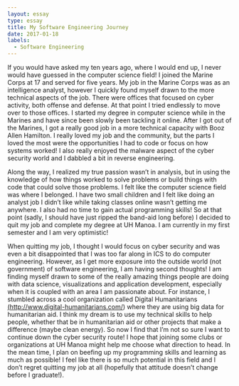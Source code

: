 ```yaml
---
layout: essay
type: essay
title: My Software Engineering Journey
date: 2017-01-18
labels:
  - Software Engineering
---
```

If you would have asked my ten years ago, where I would end up, I never would have guessed in the computer science field! I joined the Marine Corps at 17 and served for five years. My job in the Marine Corps was as an intelligence analyst, however I quickly found myself drawn to the more technical aspects of the job. There were offices that focused on cyber activity, both offense and defense. At that point I tried endlessly to move over to those offices. I started my degree in computer science while in the Marines and have since been slowly been tackling it online. After I got out of the Marines, I got a really good job in a more technical capacity with Booz Allen Hamilton. I really loved my job and the community, but the parts I loved the most were the opportunities I had to code or focus on how systems worked! I also really enjoyed the malware aspect of the cyber security world and I dabbled a bit in reverse engineering.

Along the way, I realized my true passion wasn’t in analysis, but in using the knowledge of how things worked to solve problems or build things with code that could solve those problems. I felt like the computer science field was where I belonged. I have two small children and I felt like doing an analyst job I didn’t like while taking classes online wasn’t getting me anywhere. I also had no time to gain actual programming skills! So at that point (sadly, I should have just ripped the band-aid long before) I decided to quit my job and complete my degree at UH Manoa. I am currently in my first semester and I am very optimistic!  

When quitting my job, I thought I would focus on cyber security and was even a bit disappointed that I was too far along in ICS to do computer engineering.  However, as I get more exposure into the outside world (not government) of software engineering, I am having second thoughts! I am finding myself drawn to some of the really amazing things people are doing with data science, visualizations and application development, especially when it is coupled with an area I am passionate about.  For instance, I stumbled across a cool organization called Digital Humanitarians <a href="http://www.digital-humanitarians.com/ ">(http://www.digital-humanitarians.com/)<a> where they are using big data for humanitarian aid. I think my dream is to use my technical skills to help people, whether that be in humanitarian aid or other projects that make a difference (maybe clean energy). So now I find that I’m not so sure I want to continue down the cyber security route! I hope that joining some clubs or organizations at UH Manoa might help me choose what direction to head. In the mean time, I plan on beefing up my programming skills and learning as much as possible! I feel like there is so much potential in this field and I don’t regret quitting my job at all (hopefully that attitude doesn’t change before I graduate!).


